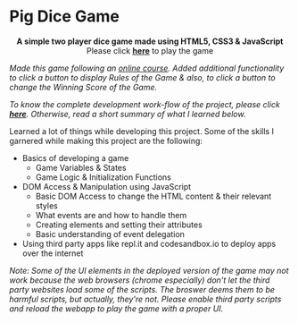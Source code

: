 # Pig Dice Game

<center>
    <strong>A simple two player dice game made using HTML5, CSS3 &amp; JavaScript</strong> <br/>
    Please click <strong><a href="https://pig-game.chsriram.repl.co/">here</a></strong> to play the game
</center>

*Made this game following an [online course](https://www.udemy.com/the-complete-javascript-course/). Added additional functionality to click a button to display Rules of the Game & also, to click a button to change the Winning Score of the Game.*

*To know the complete development work-flow of the project, please click <strong>[here](https://github.com/Ch-sriram/JavaScript#js-dom-the-pig-game)</strong>. Otherwise, read a short summary of what I learned below.*

Learned a lot of things while developing this project. Some of the skills I garnered while making this project are the following:
- Basics of developing a game
  - Game Variables & States
  - Game Logic & Initialization Functions
- DOM Access & Manipulation using JavaScript
  - Basic DOM Access to change the HTML content & their relevant styles
  - What events are and how to handle them
  - Creating elements and setting their attributes
  - Basic understanding of event delegation
- Using third party apps like repl.it and codesandbox.io to deploy apps over the internet

*Note: Some of the UI elements in the deployed version of the game may not work because the web browsers (chrome especially) don't let the third party websites load some of the scripts. The broswer deems them to be harmful scripts, but actually, they're not. Please enable third party scripts and reload the  webapp to play the game with a proper UI.*